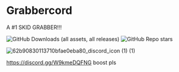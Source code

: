 # Grabbercord
A #1 SKID GRABBER!!!

![GitHub Downloads (all assets, all releases)](https://img.shields.io/github/downloads/capped-uwu/Grabbercord/total?color=8697611)
![GitHub Repo stars](https://img.shields.io/github/stars/capped-uwu/Grabbercord?style=flat&color=8697611)


![62b90830113710bfae0eba80_discord_icon (1) (1)](https://github.com/capped-uwu/Grabbercord/assets/166282207/08b7720d-7ddd-4108-b312-68419471a549)

https://discord.gg/W9kmeDQFNG
boost pls
